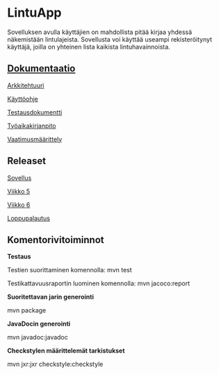 # LintuApp

Sovelluksen avulla käyttäjien on mahdollista pitää kirjaa yhdessä näkemistään lintulajeista. Sovellusta voi käyttää useampi rekisteröitynyt käyttäjä, joilla on yhteinen lista kaikista lintuhavainnoista. 


## [Dokumentaatio](https://github.com/jennalack/ot-harjoitustyo/tree/master/lintuapp/dokumentaatio)

[Arkkitehtuuri](https://github.com/jennalack/ot-harjoitustyo/blob/master/lintuapp/dokumentaatio/arkkitehtuuri.md)

[Käyttöohje](https://github.com/jennalack/ot-harjoitustyo/blob/master/lintuapp/dokumentaatio/kayttoohje.md)

[Testausdokumentti](https://github.com/jennalack/ot-harjoitustyo/blob/master/lintuapp/dokumentaatio/testausdokumentti.md)

[Työaikakirjanpito](https://github.com/jennalack/ot-harjoitustyo/blob/master/lintuapp/dokumentaatio/tyoaikakirjanpito.md)

[Vaatimusmäärittely](https://github.com/jennalack/ot-harjoitustyo/blob/master/lintuapp/dokumentaatio/vaatimusmaarittely.md)


## Releaset

[Sovellus](https://github.com/jennalack/ot-harjoitustyo/tree/master/lintuapp/Birdapp/src/main/java/birdapp)

[Viikko 5](https://github.com/jennalack/ot-harjoitustyo/releases/tag/viikko5)

[Viikko 6](https://github.com/jennalack/ot-harjoitustyo/releases/tag/viiko6)

[Loppupalautus](https://github.com/jennalack/ot-harjoitustyo/releases/tag/Loppupalautus)


## Komentorivitoiminnot

**Testaus**

Testien suorittaminen komennolla: mvn test

Testikattavuusraportin luominen komennolla: mvn jacoco:report

**Suoritettavan jarin generointi**

mvn package

**JavaDocin generointi**

mvn javadoc:javadoc

**Checkstylen määrittelemät tarkistukset**

mvn jxr:jxr checkstyle:checkstyle


